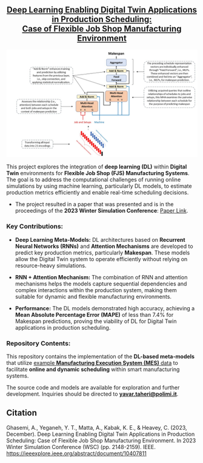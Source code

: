 
<h2 align="center"><a href="https://ieeexplore.ieee.org/abstract/document/10407811">Deep Learning Enabling Digital Twin Applications in Production Scheduling: <br> Case of Flexible Job Shop Manufacturing Environment</a></h2>

<p align="center">
<img src="Data/DL-Makespan_Attention.jpg" alt="DeepLearning_FJS"></p>

This project explores the integration of **deep learning (DL)** within **Digital Twin** environments for **Flexible Job Shop (FJS) Manufacturing Systems**. The goal is to address the computational challenges of running online simulations by using machine learning, particularly DL models, to estimate production metrics efficiently and enable real-time scheduling decisions.  
- The project resulted in a paper that was presented and is in the proceedings of the **2023 Winter Simulation Conference**: [Paper Link](https://ieeexplore.ieee.org/abstract/document/10407811).

### Key Contributions:
- **Deep Learning Meta-Models:** DL architectures based on **Recurrent Neural Networks (RNNs)** and **Attention Mechanisms** are developed to predict key production metrics, particularly **Makespan**. These models allow the Digital Twin system to operate efficiently without relying on resource-heavy simulations.
  
- **RNN + Attention Mechanism:** The combination of RNN and attention mechanisms helps the models capture sequential dependencies and complex interactions within the production system, making them suitable for dynamic and flexible manufacturing environments.

- **Performance:** The DL models demonstrated high accuracy, achieving a **Mean Absolute Percentage Error (MAPE)** of less than 7.4% for Makespan predictions, proving the viability of DL for Digital Twin applications in production scheduling.

### Repository Contents:
This repository contains the implementation of the **DL-based meta-models** that utilize [example **Manufacturing Execution System (MES)** data](https://github.com/ghasemi-amirIE/Digital_Twin_FFS) to facilitate **online and dynamic scheduling** within smart manufacturing systems.

The source code and models are available for exploration and further development. Inquiries should be directed to **yavar.taheri@polimi.it**.

## Citation
Ghasemi, A., Yeganeh, Y. T., Matta, A., Kabak, K. E., & Heavey, C. (2023, December). Deep Learning Enabling Digital Twin Applications in Production Scheduling: Case of Flexible Job Shop Manufacturing Environment. In 2023 Winter Simulation Conference (WSC) (pp. 2148-2159). IEEE. https://ieeexplore.ieee.org/abstract/document/10407811
